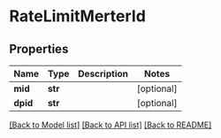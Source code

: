# RateLimitMerterId

## Properties
Name | Type | Description | Notes
------------ | ------------- | ------------- | -------------
**mid** | **str** |  | [optional] 
**dpid** | **str** |  | [optional] 

[[Back to Model list]](../README.md#documentation-for-models) [[Back to API list]](../README.md#documentation-for-api-endpoints) [[Back to README]](../README.md)


